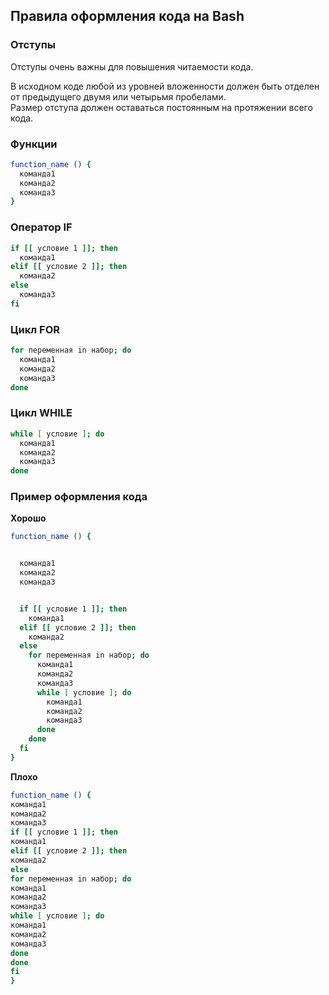## Правила оформления кода на Bash

### Отступы

Отступы очень важны для повышения читаемости кода.

В исходном коде любой из уровней вложенности должен быть отделен от предыдущего двумя или четырьмя пробелами.   
Размер отступа должен оставаться постоянным на протяжении всего кода. 

### Функции

```bash
function_name () {
  команда1
  команда2
  команда3
}
```
### Оператор IF

```bash
if [[ условие 1 ]]; then
  команда1
elif [[ условие 2 ]]; then 
  команда2
else 
  команда3
fi

```

### Цикл FOR

```bash
for переменная in набор; do
  команда1
  команда2
  команда3
done

```

### Цикл WHILE

```bash
while [ условие ]; do
  команда1
  команда2
  команда3
done

```

### Пример оформления кода

**Хорошо**
```bash
function_name () {


  команда1
  команда2
  команда3


  if [[ условие 1 ]]; then
    команда1
  elif [[ условие 2 ]]; then
    команда2
  else
    for переменная in набор; do
      команда1
      команда2
      команда3
      while [ условие ]; do
        команда1
        команда2
        команда3
      done
    done
  fi
}

```

**Плохо**
```bash
function_name () {
команда1
команда2
команда3
if [[ условие 1 ]]; then
команда1
elif [[ условие 2 ]]; then
команда2
else
for переменная in набор; do
команда1
команда2
команда3
while [ условие ]; do
команда1
команда2
команда3
done
done
fi
}
```
